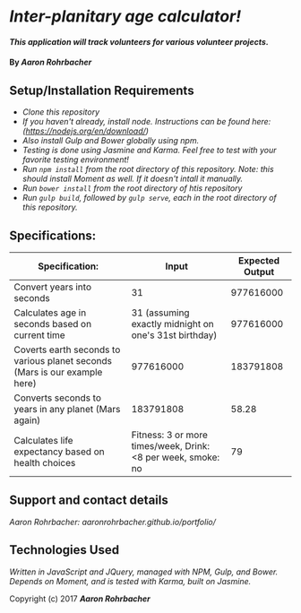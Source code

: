 # _Inter-planitary age calculator!_

#### _This application will track volunteers for various volunteer projects._

#### By _**Aaron Rohrbacher**_

## Setup/Installation Requirements

* _Clone this repository_
* _If you haven't already, install node. Instructions can be found here: (https://nodejs.org/en/download/)_
* _Also install Gulp and Bower globally using npm._
* _Testing is done using Jasmine and Karma. Feel free to test with your favorite testing environment!_
* _Run `npm install` from the root directory of this repository. Note: this should install Moment as well. If it doesn't intall it manually._
* _Run `bower install` from the root directory of htis repository_
* _Run `gulp build`, followed by `gulp serve`, each in the root directory of this repository._

## Specifications:
| Specification:                                                             | Input                                                        | Expected Output |
|----------------------------------------------------------------------------|--------------------------------------------------------------|-----------------|
| Convert years into seconds                                                 | 31                                                           | 977616000       |
| Calculates age in seconds based on current time                            | 31 (assuming exactly midnight on one's 31st birthday)        | 977616000       |
| Coverts earth seconds to various planet seconds (Mars is our example here) | 977616000                                                    | 183791808       |
| Converts seconds to years in any planet (Mars again)                       | 183791808                                                    | 58.28           |
| Calculates life expectancy based on health choices                         | Fitness: 3 or more times/week, Drink: <8 per week, smoke: no | 79              |


## Support and contact details

_Aaron Rohrbacher: aaronrohrbacher.github.io/portfolio/_

## Technologies Used
_Written in JavaScript and JQuery, managed with NPM, Gulp, and Bower. Depends on Moment, and is tested with Karma, built on Jasmine._

Copyright (c) 2017 **_Aaron Rohrbacher_**
